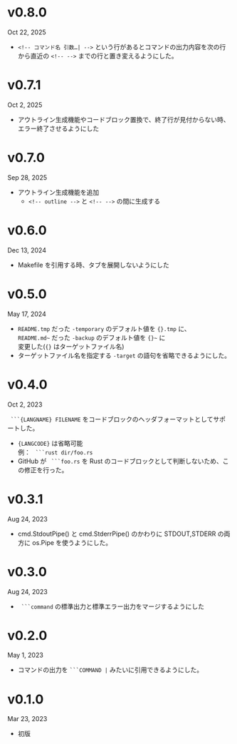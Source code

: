 v0.8.0
======
Oct 22, 2025

- `<!-- コマンド名 引数…| -->` という行があるとコマンドの出力内容を次の行から直近の `<!-- -->` までの行と置き変えるようにした。

v0.7.1
======
Oct 2, 2025

- アウトライン生成機能やコードブロック置換で、終了行が見付からない時、エラー終了させるようにした

v0.7.0
======
Sep 28, 2025

- アウトライン生成機能を追加
    - `<!-- outline -->` と `<!-- -->` の間に生成する

v0.6.0
======
Dec 13, 2024

- Makefile を引用する時、タブを展開しないようにした

v0.5.0
======
May 17, 2024

- `README.tmp` だった `-temporary` のデフォルト値を `{}.tmp` に、  
  `README.md~` だった `-backup` のデフォルト値を `{}~` に  
  変更した(`{}` はターゲットファイル名) 
- ターゲットファイル名を指定する `-target` の語句を省略できるようにした。

v0.4.0
=======
Oct 2, 2023

` ```{LANGNAME} FILENAME` をコードブロックのヘッダフォーマットとしてサポートした。

- `{LANGCODE}` は省略可能  
    例： ` ```rust dir/foo.rs`
- GitHub が ` ```foo.rs` を Rust のコードブロックとして判断しないため、この修正を行った。

v0.3.1
=======
Aug 24, 2023

- cmd.StdoutPipe() と cmd.StderrPipe() のかわりに STDOUT,STDERR の両方に os.Pipe を使うようにした。

v0.3.0
=======
Aug 24, 2023

- ` ```command` の標準出力と標準エラー出力をマージするようにした

v0.2.0
=======
May 1, 2023

- コマンドの出力を `` ```COMMAND | `` みたいに引用できるようにした。

v0.1.0
=======
Mar 23, 2023

- 初版
